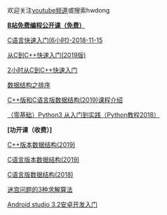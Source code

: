 
欢迎关注[youtube频道](https://www.youtube.com/channel/UCIJLimsCMSfc3wHmevgj8Ng)或搜索hwdong



**[B站免费编程公开课（免费）](http://space.bilibili.com/281453312)**

[C语言快速入门(6小时)-2018-11-15](https://www.bilibili.com/video/av35965452)

[从C到C++快速入门(2019版)](https://www.bilibili.com/video/av40959422)

[2小时从C到C++快速入门](https://www.bilibili.com/video/av18629275)

[数据结构之排序](https://www.bilibili.com/video/av41132733)

[C++版和C语言版数据结构(2019)课程介绍](https://www.bilibili.com/video/av45425371)

[（零基础）Python3 从入门到实践（Python教程2018）](https://www.bilibili.com/video/av34339182)


**[功开课（收费）]**


[C++版本数据结构(2019)](https://ke.qq.com/course/404761?tuin=ac5537fd)

[C语言版本数据结构(2019)](https://ke.qq.com/course/406944?tuin=ac5537fd)

[C语言版数据结构(2018)](https://ke.qq.com/course/258409?tuin=ac5537fd)

[迷宫问题的3种求解算法](https://ke.qq.com/course/405177?tuin=ac5537fd)

[Android studio 3.2安卓开发入门]()





